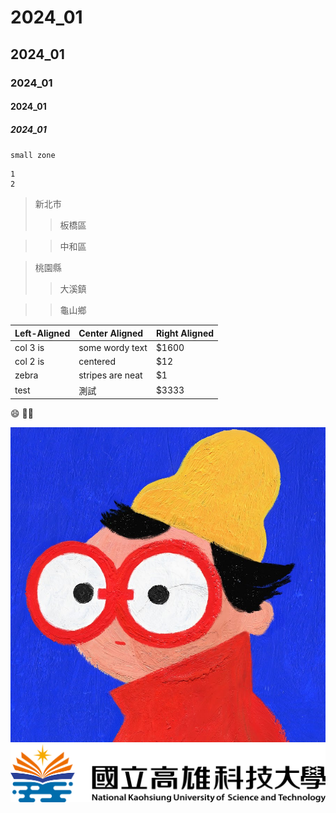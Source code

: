 # 2024_01
## 2024_01
### 2024_01
#### 2024_01
##### 2024_01
`small zone`
```big zone
1
2
```
>新北市
>>板橋區

>>中和區

>桃園縣
>>大溪鎮

>>龜山鄉


|Left-Aligned	|Center Aligned	|Right Aligned
|:----------- |:------------- |:------- |
|col 3 is	    |some wordy text	  |$1600
|col 2 is	    |centered	          |$12
|zebra        |stripes	are neat	|$1
|test	        |測試	              |$3333

:smile:
:man_student:


[![honne](honne.jpg)](https://www.youtube.com/watch?v=f1SupO3RZIc)
![NKUST](nkust.png "NKUST")
